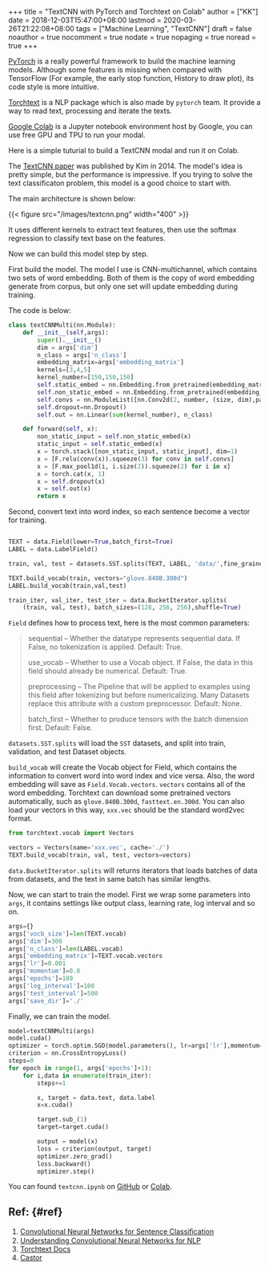 +++
title = "TextCNN with PyTorch and Torchtext on Colab"
author = ["KK"]
date = 2018-12-03T15:47:00+08:00
lastmod = 2020-03-26T21:22:08+08:00
tags = ["Machine Learning", "TextCNN"]
draft = false
noauthor = true
nocomment = true
nodate = true
nopaging = true
noread = true
+++

[PyTorch](https://pytorch.org) is a really powerful framework to build the machine learning models. Although some features is missing when compared with TensorFlow (For example, the early stop function, History to draw plot), its code style is more intuitive.

[Torchtext](https://github.com/pytorch/text) is a NLP package which is also made by `pytorch` team. It provide a way to read text, processing and iterate the texts.

[Google Colab](https://colab.research.google.com) is a Jupyter notebook environment host by Google, you can use free GPU and TPU to run your modal.

Here is a simple tuturial to build a TextCNN modal and run it on Colab.

The [TextCNN paper](https://arxiv.org/abs/1408.5882) was published by Kim in 2014. The model's idea is pretty simple, but the performance is impressive. If you trying to solve the text classificaton problem, this model is a good choice to start with.

The main architecture is shown below:

{{< figure src="/images/textcnn.png" width="400" >}}

It uses different kernels to extract text features, then use the softmax regression to classify text base on the features.

Now we can build this model step by step.

First build the model. The model I use is CNN-multichannel, which contains two sets of word embedding. Both of them is the copy of word embedding generate from corpus, but only one set will update embedding during training.

The code is below:

```python
class textCNNMulti(nn.Module):
    def __init__(self,args):
        super().__init__()
        dim = args['dim']
        n_class = args['n_class']
        embedding_matrix=args['embedding_matrix']
        kernels=[3,4,5]
        kernel_number=[150,150,150]
        self.static_embed = nn.Embedding.from_pretrained(embedding_matrix)
        self.non_static_embed = nn.Embedding.from_pretrained(embedding_matrix, freeze=False)
        self.convs = nn.ModuleList([nn.Conv2d(2, number, (size, dim),padding=(size-1,0)) for (size,number) in zip(kernels,kernel_number)])
        self.dropout=nn.Dropout()
        self.out = nn.Linear(sum(kernel_number), n_class)

    def forward(self, x):
        non_static_input = self.non_static_embed(x)
        static_input = self.static_embed(x)
        x = torch.stack([non_static_input, static_input], dim=1)
        x = [F.relu(conv(x)).squeeze(3) for conv in self.convs]
        x = [F.max_pool1d(i, i.size(2)).squeeze(2) for i in x]
        x = torch.cat(x, 1)
        x = self.dropout(x)
        x = self.out(x)
        return x
```

Second, convert text into word index, so each sentence become a vector for training.

```python

TEXT = data.Field(lower=True,batch_first=True)
LABEL = data.LabelField()

train, val, test = datasets.SST.splits(TEXT, LABEL, 'data/',fine_grained=True)

TEXT.build_vocab(train, vectors="glove.840B.300d")
LABEL.build_vocab(train,val,test)

train_iter, val_iter, test_iter = data.BucketIterator.splits(
    (train, val, test), batch_sizes=(128, 256, 256),shuffle=True)
```

`Field` defines how to process text, here is the most common parameters:

> sequential – Whether the datatype represents sequential data. If False, no tokenization is applied. Default: True.
>
> use\_vocab – Whether to use a Vocab object. If False, the data in this field should already be numerical. Default: True.
>
> preprocessing – The Pipeline that will be applied to examples using this field after tokenizing but before numericalizing. Many Datasets replace this attribute with a custom preprocessor. Default: None.
>
> batch\_first – Whether to produce tensors with the batch dimension first. Default: False.

`datasets.SST.splits` will load the `SST` datasets, and split into train, validation, and test Dataset objects.

`build_vocab` will create the Vocab object for Field, which contains the information to convert word into word index and vice versa. Also, the word embedding will save as `Field.Vocab.vectors`. `vectors` contains all of the word embedding. Torchtext can download some pretrained vectors automatically, such as `glove.840B.300d`, `fasttext.en.300d`. You can also load your vectors in this way, `xxx.vec` should be the standard word2vec format.

```python
from torchtext.vocab import Vectors

vectors = Vectors(name='xxx.vec', cache='./')
TEXT.build_vocab(train, val, test, vectors=vectors)
```

`data.BucketIterator.splits` will returns iterators that loads batches of data from datasets, and the text in same batch has similar lengths.

Now, we can start to train the model. First we wrap some parameters into `args`, it contains settings like output class, learning rate, log interval and so on.

```python
args={}
args['vocb_size']=len(TEXT.vocab)
args['dim']=300
args['n_class']=len(LABEL.vocab)
args['embedding_matrix']=TEXT.vocab.vectors
args['lr']=0.001
args['momentum']=0.8
args['epochs']=180
args['log_interval']=100
args['test_interval']=500
args['save_dir']='./'
```

Finally, we can train the model.

```python
model=textCNNMulti(args)
model.cuda()
optimizer = torch.optim.SGD(model.parameters(), lr=args['lr'],momentum=args['momentum'])
criterion = nn.CrossEntropyLoss()
steps=0
for epoch in range(1, args['epochs']+1):
    for i,data in enumerate(train_iter):
        steps+=1

        x, target = data.text, data.label
        x=x.cuda()

        target.sub_(1)
        target=target.cuda()

        output = model(x)
        loss = criterion(output, target)
        optimizer.zero_grad()
        loss.backward()
        optimizer.step()
```

You can found `textcnn.ipynb` on [GitHub](https://github.com/bebound/textcnn) or [Colab](https://colab.research.google.com/drive/1iZE5O0aBEOEhkWNpARqK5u151qrlwJq-#scrollTo=qR-sHoABrMg3&uniqifier=2).


## Ref: {#ref}

1.  [Convolutional Neural Networks for Sentence Classiﬁcation](https://arxiv.org/abs/1408.5882)
2.  [Understanding Convolutional Neural Networks for NLP](http://www.wildml.com/2015/11/understanding-convolutional-neural-networks-for-nlp/)
3.  [Torchtext Docs](https://torchtext.readthedocs.io/en/latest/data.html)
4.  [Castor](https://github.com/castorini/Castor)
